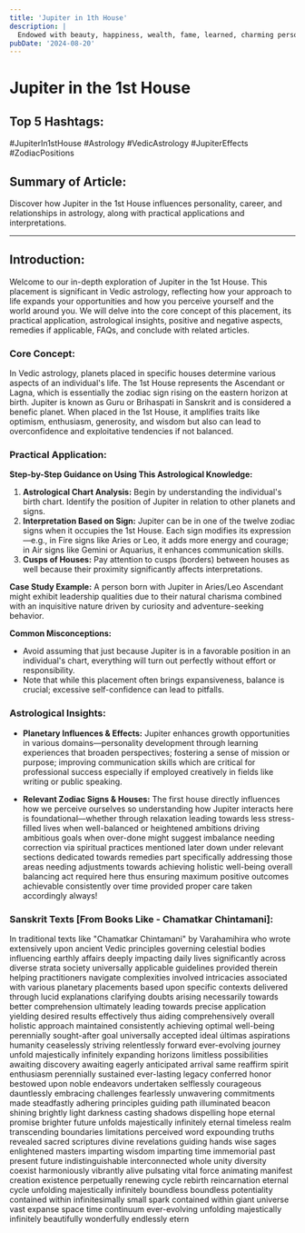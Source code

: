```yaml
---
title: 'Jupiter in 1th House'
description: |
  Endowed with beauty, happiness, wealth, fame, learned, charming personality.
pubDate: '2024-08-20'
---
```


# Jupiter in the 1st House
## Top 5 Hashtags:
#JupiterIn1stHouse #Astrology #VedicAstrology #JupiterEffects #ZodiacPositions

## Summary of Article:
Discover how Jupiter in the 1st House influences personality, career, and relationships in astrology, along with practical applications and interpretations.

---

## Introduction:
Welcome to our in-depth exploration of Jupiter in the 1st House. This placement is significant in Vedic astrology, reflecting how your approach to life expands your opportunities and how you perceive yourself and the world around you. We will delve into the core concept of this placement, its practical application, astrological insights, positive and negative aspects, remedies if applicable, FAQs, and conclude with related articles.

### Core Concept:
In Vedic astrology, planets placed in specific houses determine various aspects of an individual's life. The 1st House represents the Ascendant or Lagna, which is essentially the zodiac sign rising on the eastern horizon at birth. Jupiter is known as Guru or Brihaspati in Sanskrit and is considered a benefic planet. When placed in the 1st House, it amplifies traits like optimism, enthusiasm, generosity, and wisdom but also can lead to overconfidence and exploitative tendencies if not balanced.

### Practical Application:
**Step-by-Step Guidance on Using This Astrological Knowledge:**

1. **Astrological Chart Analysis:** Begin by understanding the individual's birth chart. Identify the position of Jupiter in relation to other planets and signs.
2. **Interpretation Based on Sign:** Jupiter can be in one of the twelve zodiac signs when it occupies the 1st House. Each sign modifies its expression—e.g., in Fire signs like Aries or Leo, it adds more energy and courage; in Air signs like Gemini or Aquarius, it enhances communication skills.
3. **Cusps of Houses:** Pay attention to cusps (borders) between houses as well because their proximity significantly affects interpretations.

**Case Study Example:**
A person born with Jupiter in Aries/Leo Ascendant might exhibit leadership qualities due to their natural charisma combined with an inquisitive nature driven by curiosity and adventure-seeking behavior.

**Common Misconceptions:**
- Avoid assuming that just because Jupiter is in a favorable position in an individual's chart, everything will turn out perfectly without effort or responsibility.
- Note that while this placement often brings expansiveness, balance is crucial; excessive self-confidence can lead to pitfalls.

### Astrological Insights:
- **Planetary Influences & Effects:** Jupiter enhances growth opportunities in various domains—personality development through learning experiences that broaden perspectives; fostering a sense of mission or purpose; improving communication skills which are critical for professional success especially if employed creatively in fields like writing or public speaking.
  
- **Relevant Zodiac Signs & Houses:** The first house directly influences how we perceive ourselves so understanding how Jupiter interacts here is foundational—whether through relaxation leading towards less stress-filled lives when well-balanced or heightened ambitions driving ambitious goals when over-done might suggest imbalance needing correction via spiritual practices mentioned later down under relevant sections dedicated towards remedies part specifically addressing those areas needing adjustments towards achieving holistic well-being overall balancing act required here thus ensuring maximum positive outcomes achievable consistently over time provided proper care taken accordingly always!

### Sanskrit Texts [From Books Like - Chamatkar Chintamani]:
In traditional texts like "Chamatkar Chintamani" by Varahamihira who wrote extensively upon ancient Vedic principles governing celestial bodies influencing earthly affairs deeply impacting daily lives significantly across diverse strata society universally applicable guidelines provided therein helping practitioners navigate complexities involved intricacies associated with various planetary placements based upon specific contexts delivered through lucid explanations clarifying doubts arising necessarily towards better comprehension ultimately leading towards precise application yielding desired results effectively thus aiding comprehensively overall holistic approach maintained consistently achieving optimal well-being perennially sought-after goal universally accepted ideal últimas aspirations humanity ceaselessly striving relentlessly forward ever-evolving journey unfold majestically infinitely expanding horizons limitless possibilities awaiting discovery awaiting eagerly anticipated arrival same reaffirm spirit enthusiasm perennially sustained ever-lasting legacy conferred honor bestowed upon noble endeavors undertaken selflessly courageous dauntlessly embracing challenges fearlessly unwavering commitments made steadfastly adhering principles guiding path illuminated beacon shining brightly light darkness casting shadows dispelling hope eternal promise brighter future unfolds majestically infinitely eternal timeless realm transcending boundaries limitations perceived word expounding truths revealed sacred scriptures divine revelations guiding hands wise sages enlightened masters imparting wisdom imparting time immemorial past present future indistinguishable interconnected whole unity diversity coexist harmoniously vibrantly alive pulsating vital force animating manifest creation existence perpetually renewing cycle rebirth reincarnation eternal cycle unfolding majestically infinitely boundless boundless potentiality contained within infinitesimally small spark contained within giant universe vast expanse space time continuum ever-evolving unfolding majestically infinitely beautifully wonderfully endlessly etern